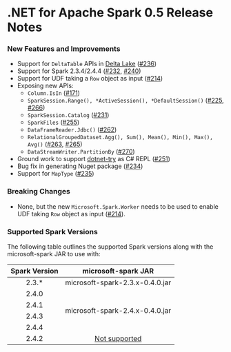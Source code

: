 # .NET for Apache Spark 0.5 Release Notes

### New Features and Improvements

* Support for `DeltaTable` APIs in [Delta Lake](https://github.com/delta-io/delta) ([#236](https://github.com/dotnet/spark/pull/236))
* Support for Spark 2.3.4/2.4.4 ([#232](https://github.com/dotnet/spark/pull/232), [#240](https://github.com/dotnet/spark/pull/240))
* Support for UDF taking a `Row` object as input ([#214](https://github.com/dotnet/spark/pull/214))
* Exposing new APIs:
   * `Column.IsIn` ([#171](https://github.com/dotnet/spark/pull/171))
   * `SparkSession.Range(), *ActiveSession(), *DefaultSession()` ([#225](https://github.com/dotnet/spark/pull/225), [#266](https://github.com/dotnet/spark/pull/266))
   * `SparkSession.Catalog` ([#231](https://github.com/dotnet/spark/pull/231))
   * `SparkFiles` ([#255](https://github.com/dotnet/spark/pull/255))
   * `DataFrameReader.Jdbc()` ([#262](https://github.com/dotnet/spark/pull/262)) 
   * `RelationalGroupedDataset.Agg(), Sum(), Mean(), Min(), Max(), Avg()` ([#263](https://github.com/dotnet/spark/pull/263), [#265](https://github.com/dotnet/spark/pull/265))
   * `DataStreamWriter.PartitionBy` ([#270](https://github.com/dotnet/spark/pull/270))
* Ground work to support [dotnet-try](https://github.com/dotnet/try) as C# REPL ([#251](https://github.com/dotnet/spark/pull/251))
* Bug fix in generating Nuget package ([#234](https://github.com/dotnet/spark/pull/234))
* Support for `MapType` ([#235](https://github.com/dotnet/spark/pull/235))

### Breaking Changes
* None, but the new `Microsoft.Spark.Worker` needs to be used to enable UDF taking `Row` object as input ([#214](https://github.com/dotnet/spark/pull/214)).

### Supported Spark Versions

The following table outlines the supported Spark versions along with the microsoft-spark JAR to use with:

<table>
    <thead>
        <tr>
            <th>Spark Version</th>
            <th>microsoft-spark JAR</th>
        </tr>
    </thead>
    <tbody align="center">
        <tr>
            <td>2.3.*</td>
            <td>microsoft-spark-2.3.x-0.4.0.jar</td>
        </tr>
        <tr>
            <td>2.4.0</td>
            <td rowspan=4>microsoft-spark-2.4.x-0.4.0.jar</td>
        </tr>
        <tr>
            <td>2.4.1</td>
        </tr>
        <tr>
            <td>2.4.3</td>
        </tr>
        <tr>
            <td>2.4.4</td>
        </tr>
        <tr>
            <td>2.4.2</td>
            <td><a href="https://github.com/dotnet/spark/issues/60">Not supported</a></td>
        </tr>
    </tbody>
</table>
